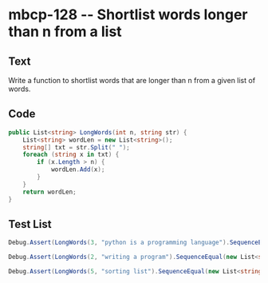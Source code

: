# mbcp-128 -- Shortlist words longer than n from a list

## Text

Write a function to shortlist words that are longer than n from a given list of words.

## Code

```csharp
public List<string> LongWords(int n, string str) {
    List<string> wordLen = new List<string>();
    string[] txt = str.Split(" ");
    foreach (string x in txt) {
        if (x.Length > n) {
            wordLen.Add(x);
        }
    }
    return wordLen;
}
```

## Test List

```csharp
Debug.Assert(LongWords(3, "python is a programming language").SequenceEqual(new List<string> { "python", "programming", "language" }));
```

```csharp
Debug.Assert(LongWords(2, "writing a program").SequenceEqual(new List<string> { "writing", "program" }));
```

```csharp
Debug.Assert(LongWords(5, "sorting list").SequenceEqual(new List<string> { "sorting" }));
```
